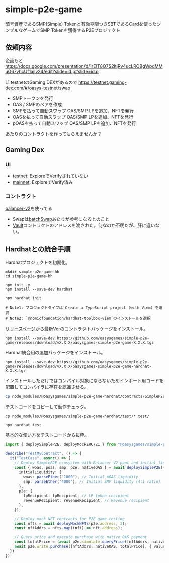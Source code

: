 # simple-p2e-game
暗号資産であるSMP(Simple) Tokenと有効期限つきSBTであるCardを使ったシンプルなゲームでSMP Tokenを獲得するP2Eプロジェクト
## 依頼内容
企画もと
https://docs.google.com/presentation/d/1rEIT8Q7S2ltjRv4ucLROBgWpdMMuG67yhcUf1ajIv24/edit?slide=id.p#slide=id.p

L1 testnetのGaming DEXがあるので
https://testnet.gaming-dex.com/#/oasys-testnet/swap

- SMPトークンを発行
- OAS / SMPのペアを作成
- SMPを払って自動スワップ OAS/SMP LPを追加、NFTを発行
- OASを払って自動スワップ OAS/SMP LPを追加、NFTを発行
- pOASを払って自動スワップ OAS/SMP LPを追加、NFTを発行

あたりのコントラクトを作ってもらえませんか？

## Gaming Dex

### UI
- [testnet](https://testnet.gaming-dex.com/#/oasys-testnet/swap): ExploreでVerifyされていない
- [mainnet](https://www.gaming-dex.com/#/defiverse/swap): ExploreでVerify済み

### コントラクト
[balancer-v2](https://github.com/balancer/balancer-v2-monorepo/tree/master)を使ってる
- Swapは[batchSwap](https://github.com/balancer/balancer-v2-monorepo/blob/master/pkg/vault/contracts/Swaps.sol#L109)あたりが参考になるとのこと
- [Vault](https://scan-testnet.defi-verse.org/address/0x2Da016a77E290fb82F5af7051198304d57779f5d?tab=contract)コントラクトのアドレスを渡された。何なのか不明だが、肝に違いない。


## Hardhatとの統合手順

Hardhatプロジェクトを初期化。
```shell
mkdir simple-p2e-game-hh
cd simple-p2e-game-hh

npm init -y
npm install --save-dev hardhat

npx hardhat init

# Note1: プロジェクトタイプは`Create a TypeScript project (with Viem)`を選択
# Note2: `@nomicfoundation/hardhat-toolbox-viem`のインストールを選択
```

[リリースページ](./releases)から最新Verのコントラクトパッケージをインストール。
```shell
npm install --save-dev https://github.com/oasysgames/simple-p2e-game/releases/download/vX.X.X/oasysgames-simple-p2e-game-X.X.X.tgz
```

Hardhat統合用の追加パッケージをインストール。
```shell
npm install --save-dev https://github.com/oasysgames/simple-p2e-game/releases/download/vX.X.X/oasysgames-simple-p2e-game-hardhat-X.X.X.tgz
```

インストールしただけではコンパイル対象にならないためインポート用コードを配置してコンパイラに存在を認識させる。
```bash
cp node_modules/@oasysgames/simple-p2e-game-hardhat/contracts/SimpleP2ETestUtils.sol contracts/
```

テストコードをコピーして動作チェック。
```shell
cp node_modules/@oasysgames/simple-p2e-game-hardhat/test/* test/

npx hardhat test
```

基本的な使い方をテストコードから抜粋。
```typescript
import { deploySimpleP2E, deployMockERC721 } from "@oasysgames/simple-p2e-game-hardhat/test-utils";

describe("TestMyContract", () => {
  it("TestCase", async() => {
    // Deploy SimpleP2E ecosystem with Balancer V2 pool and initial liquidity
    const { woas, poas, smp, p2e, nativeOAS } = await deploySimpleP2E({
      initialLiquidity: {
        woas: parseEther("1000"), // Initial WOAS liquidity
        smp: parseEther("4000"), // Initial SMP liquidity (4:1 ratio)
      },
      p2e: {
        lpRecipient: lpRecipient, // LP token recipient
        revenueRecipient: revenueRecipient, // Revenue recipient
      },
    });

    // Deploy mock NFT contracts for P2E game testing
    const nfts = await deployMockNFTs(p2e.address, 3);
    const nftAddrs = nfts.map((nft) => nft.address);

    // Query price and execute purchase with native OAS payment
    const totalPrice = (await p2e.simulate.queryPrice([nftAddrs, nativeOAS])).result;
    await p2e.write.purchase([nftAddrs, nativeOAS, totalPrice], { value: totalPrice });
  })
})
```